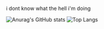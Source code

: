 i dont know what the hell i'm doing

![Anurag's GitHub stats](https://github-readme-stats.vercel.app/api?username=benjamin-biehler&show_icons=true&bg_color=00000000) ![Top Langs](https://github-readme-stats.vercel.app/api/top-langs/?username=benjamin-biehler&layout=compact&show_icons=true&bg_color=00000000)
